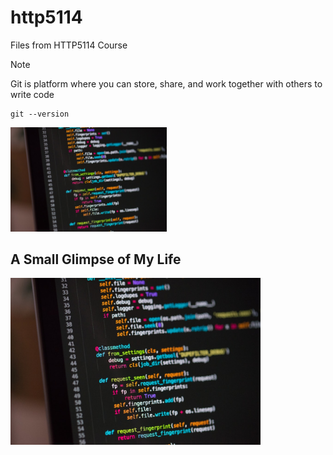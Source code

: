 # http5114
Files from HTTP5114 Course

>[!NOTE]
>Git is platform where you can store, share, and work together with others to write code

```git
git --version
```

<img src="coding.jpg" width="250px">


## A Small Glimpse of My Life
<img src="coding.jpg" width="400px">
